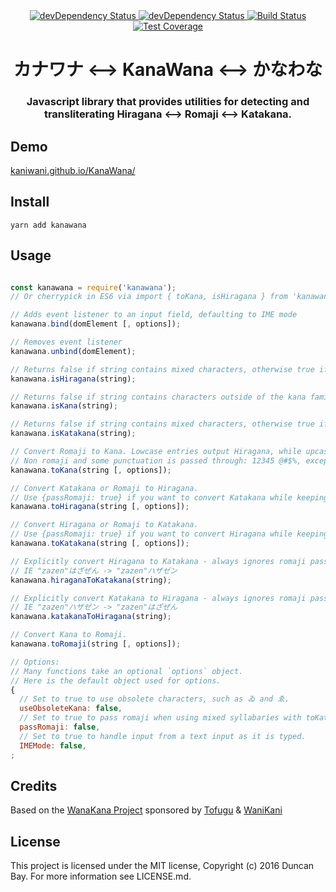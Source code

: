<div align="center">
  <!-- Npm Version -->
  <a href="https://www.npmjs.com/package/kanawana">
    <img src="https://img.shields.io/npm/v/kanawana.svg" alt="devDependency Status" />
  </a>
  <!-- devDependency Status -->
  <a href="https://david-dm.org/KaniWani/KanaWana#info=devDependencies">
    <img src="https://img.shields.io/david/dev/Kaniwani/KanaWana.svg" alt="devDependency Status" />
  </a>
 <!-- Build Status -->
  <a href="https://travis-ci.org/KaniWani/KanaWana">
    <img src="https://img.shields.io/travis/Kaniwani/KanaWana.svg" alt="Build Status" />
  </a>
  <!-- Test Coverage -->
  <a href="https://coveralls.io/github/Kaniwani/KanaWana">
    <img src="https://img.shields.io/coveralls/Kaniwani/KanaWana.svg" alt="Test Coverage" />
  </a>
</div>

<div align="center">
<h1>カナワナ &lt;--&gt; KanaWana &lt;--&gt; かなわな</h1>
<h3>Javascript library that provides utilities for detecting and transliterating Hiragana &lt;--&gt; Romaji &lt;--&gt; Katakana.</h3>
</div>


## Demo
[kaniwani.github.io/KanaWana/](https://kaniwani.github.io/KanaWana/)

## Install
```shell
yarn add kanawana
```

## Usage

```javascript

const kanawana = require('kanawana');
// Or cherrypick in ES6 via import { toKana, isHiragana } from 'kanawana';

// Adds event listener to an input field, defaulting to IME mode
kanawana.bind(domElement [, options]);

// Removes event listener
kanawana.unbind(domElement);

// Returns false if string contains mixed characters, otherwise true if Hiragana.
kanawana.isHiragana(string);

// Returns false if string contains characters outside of the kana family, otherwise true if Hiragana and/or Katakana.
kanawana.isKana(string);

// Returns false if string contains mixed characters, otherwise true if Katakana.
kanawana.isKatakana(string);

// Convert Romaji to Kana. Lowcase entries output Hiragana, while upcase entries output Katakana.
// Non romaji and some punctuation is passed through: 12345 @#$%, except for .,[]{}()!?/ which become 。、「」｛｝（）！？・
kanawana.toKana(string [, options]);

// Convert Katakana or Romaji to Hiragana.
// Use {passRomaji: true} if you want to convert Katakana while keeping any romaji intact
kanawana.toHiragana(string [, options]);

// Convert Hiragana or Romaji to Katakana.
// Use {passRomaji: true} if you want to convert Hiragana while keeping any romaji intact
kanawana.toKatakana(string [, options]);

// Explicitly convert Hiragana to Katakana - always ignores romaji passed in
// IE "zazen"はざぜん -> "zazen"ハザゼン
kanawana.hiraganaToKatakana(string);

// Explicitly convert Katakana to Hiragana - always ignores romaji passed in
// IE "zazen"ハザゼン -> "zazen"はざぜん
kanawana.katakanaToHiragana(string);

// Convert Kana to Romaji.
kanawana.toRomaji(string [, options]);

// Options:
// Many functions take an optional `options` object.
// Here is the default object used for options.
{
  // Set to true to use obsolete characters, such as ゐ and ゑ.
  useObsoleteKana: false,
  // Set to true to pass romaji when using mixed syllabaries with toKatakana() or toHiragana(), such as "romaji is not かな"
  passRomaji: false,
  // Set to true to handle input from a text input as it is typed.
  IMEMode: false,
;
```

## Credits
Based on the [WanaKana Project](https://github.com/WaniKani/WanaKana) sponsored by [Tofugu](http://www.tofugu.com) & [WaniKani](http://www.wanikani.com)

## License
This project is licensed under the MIT license, Copyright (c) 2016 Duncan Bay. For more information see LICENSE.md.
